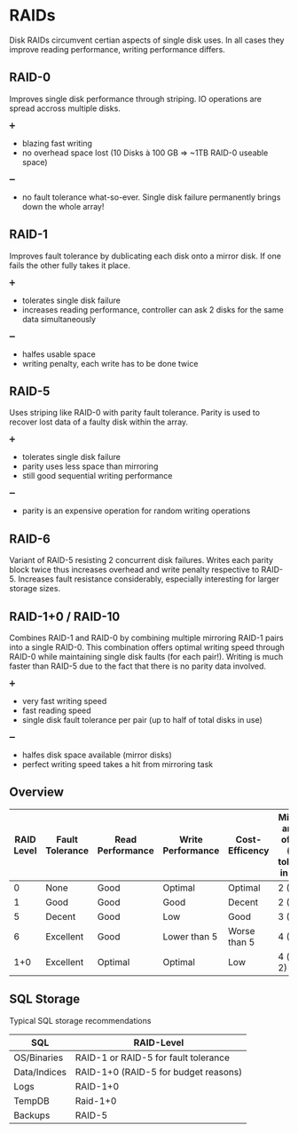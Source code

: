 # RAIDs
Disk RAIDs circumvent certian aspects of single disk uses. In all cases they improve reading performance, writing performance differs.

## RAID-0
Improves single disk performance through striping. IO operations are spread accross multiple disks.

:heavy_plus_sign: 
* blazing fast writing
* no overhead space lost (10 Disks à 100 GB => ~1TB RAID-0 useable space)

:heavy_minus_sign: 
* no fault tolerance what-so-ever. Single disk failure permanently brings down the whole array!

## RAID-1
Improves fault tolerance by dublicating each disk onto a mirror disk. If one fails the other fully takes it place.

:heavy_plus_sign: 
* tolerates single disk failure
* increases reading performance, controller can ask 2 disks for the same data simultaneously

:heavy_minus_sign: 
* halfes usable space
* writing penalty, each write has to be done twice

## RAID-5
Uses striping like RAID-0 with parity fault tolerance. Parity is used to recover lost data of a faulty disk within the array.

:heavy_plus_sign: 
* tolerates single disk failure
* parity uses less space than mirroring
* still good sequential writing performance

:heavy_minus_sign: 
* parity is an expensive operation for random writing operations

## RAID-6
Variant of RAID-5 resisting 2 concurrent disk failures. Writes each parity block twice thus increases overhead and write penalty respective to RAID-5.
Increases fault resistance considerably, especially interesting for larger storage sizes.

## RAID-1+0 / RAID-10
Combines RAID-1 and RAID-0 by combining multiple mirroring RAID-1 pairs into a single RAID-0. This combination offers optimal writing speed through RAID-0 while maintaining single disk faults (for each pair!). Writing is much faster than RAID-5 due to the fact that there is no parity data involved.

:heavy_plus_sign: 
* very fast writing speed
* fast reading speed
* single disk fault tolerance per pair (up to half of total disks in use)

:heavy_minus_sign: 
* halfes disk space available (mirror disks)
* perfect writing speed takes a hit from mirroring task

## Overview
RAID Level | Fault Tolerance | Read Performance | Write Performance | Cost-Efficency | Minimum amount of disks       (fault tolerance in disks)
-----------|-----------------|------------------|-------------------|----------------|------------------------
0 | None | Good | Optimal | Optimal | 2  (0)
1 | Good | Good | Good | Decent | 2 (1)
5 | Decent | Good | Low | Good | 3 (1)
6 | Excellent | Good | Lower than 5 | Worse than 5 | 4 (2)
1+0 | Excellent | Optimal | Optimal | Low | 4 (up to 2)

## SQL Storage
Typical SQL storage recommendations

SQL | RAID-Level
----|-----------
OS/Binaries | RAID-1 or RAID-5 for fault tolerance
Data/Indices | RAID-1+0 (RAID-5 for budget reasons)
Logs | RAID-1+0
TempDB | Raid-1+0
Backups | RAID-5
